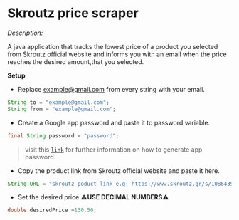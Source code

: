 # Skroutz price scraper

*Description:*

A java application that tracks the lowest price of a product you selected from Skroutz official website and informs you with an email when the price reaches the desired amount,that you selected.



 **Setup**
 
 - Replace example@gmail.com from every string with your email. 
 
 ```java
 String to = "example@gmail.com";
 String from = "example@gmail.com";
 
 ```
- Create a Google app password and paste it to password variable. 

```java
final String password = "password";
```
>visit this <a href="https://devanswers.co/create-application-specific-password-gmail/" target="_blank">`link`</a>
 for further information on how to generate app password.
 
 - Copy the product link from Skroutz official website and paste it here. 
 
 ```java
String URL = "skroutz poduct link e.g: https://www.skroutz.gr/s/10864394/Nintendo-Switch-Red-Blue-Joy-Con-32GB.html?from=featured";
 ```
 
 - Set the desired price **⚠️USE DECIMAL NUMBERS⚠️**
 ```java
 double desiredPrice =130.50;
 ```
 
